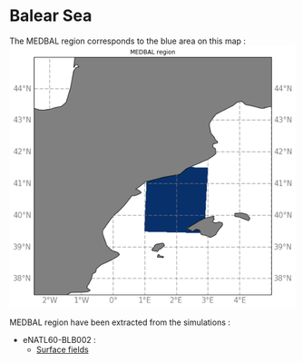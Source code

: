 # Balear Sea

The MEDBAL region corresponds to the blue area on this map :
![MEDBAL map](notebooks-maps/region_MEDBAL.png)


MEDBAL region have been extracted from the simulations :
  - eNATL60-BLB002 :
    - [Surface fields](../items/MEDBAL60-BLB002-1h-TSUVW-0-1000m.md) 
